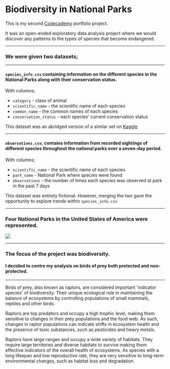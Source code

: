 # Biodiversity in National Parks

This is my second [Codecademy](https://www.codecademy.com/pages/data-science-career-specializations) portfolio project.

It was an open-ended exploratory data analysis project where we would discover any patterns to the types of species that become endangered. 

----

### We were given two datasets; 

----

#### `species_info.csv` containing information on the different species in the National Parks along with their conservation status.

With columns; 

- `category` - class of animal
- `scientific_name` - the scientific name of each species
- `common_name` - the common names of each species
- `conservation_status` - each species’ current conservation status

This dataset was an abridged version of a similar set on [Kaggle](https://www.kaggle.com/datasets/nationalparkservice/park-biodiversity?select=species.csv)

----

#### `observations.csv`; contains information from recorded sightings of different species throughout the national parks over a seven-day period.

With columns; 

- `scientific_name` - the scientific name of each species
- `park_name` - National Park where species were found
- `observations` - the number of times each species was observed at park in the past 7 days

This dataset was entirely fictional. 
However, merging the two gave the opportunity to explore trends within `species_info.csv`

----

### Four National Parks in the United States of America were represented.

<img src="Images/National Park Map.png"/>

----

### The focus of the project was biodiversity. 
#### I decided to centre my analysis on birds of prey both protected and non-protected.

----

Birds of prey, also known as raptors, are considered important 'indicator species' of biodiversity. Their unique ecological role in maintaining the balance of ecosystems by controlling populations of small mammals, reptiles and other birds. 

Raptors are top predators and occupy a high trophic level, making them sensitive to changes in their prey populations and the food web. As such, changes in raptor populations can indicate shifts in ecosystem health and the presence of toxic substances, such as pesticides and heavy metals. 

Raptors have large ranges and occupy a wide variety of habitats. They require large territories and diverse habitats to survive making them effective indicators of the overall health of ecosystems. As species with a long lifespan and low reproductive rate, they are very sensitive to long-term environmental changes, such as habitat loss and degradation. 


